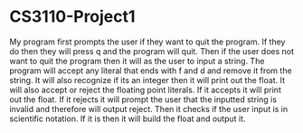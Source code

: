 # CS3110-Project1
My program first prompts the user if they want to quit the program. If they do then they will press q and the program will quit. Then if the user does not want to quit the program then it will as the user to input a string. The program will accept any literal that ends with f and d and remove it from the string. It will also recognize if its an integer then it will print out the float. It will also accept or reject the floating point literals. If it accepts it will print out the float. If it rejects it will prompt the user that the inputted string is invalid and therefore will output reject. Then it checks if the user input is in scientific notation. If it is then it will build the float and output it. 
